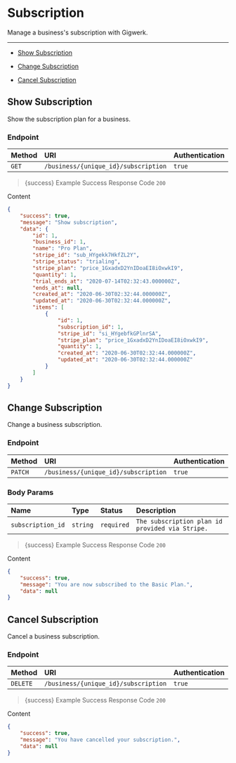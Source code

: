 # Subscription

Manage a business&#039;s subscription with Gigwerk.

---

- [Show Subscription](#show-subscription)


- [Change Subscription](#change-subscription)


- [Cancel Subscription](#cancel-subscription)



<a name="show-subscription"></a>
## Show Subscription

Show the subscription plan for a business.
### Endpoint
|Method|URI|Authentication|
|:-|:-|:-|
|`GET`|`/business/{unique_id}/subscription`|`true`|



> {success} Example Success Response
Code `200`

Content

```json
{
    "success": true,
    "message": "Show subscription",
    "data": {
        "id": 1,
        "business_id": 1,
        "name": "Pro Plan",
        "stripe_id": "sub_HYgekk7HkfZL2Y",
        "stripe_status": "trialing",
        "stripe_plan": "price_1GxadxD2YnIDoaEI8iOxwkI9",
        "quantity": 1,
        "trial_ends_at": "2020-07-14T02:32:43.000000Z",
        "ends_at": null,
        "created_at": "2020-06-30T02:32:44.000000Z",
        "updated_at": "2020-06-30T02:32:44.000000Z",
        "items": [
            {
                "id": 1,
                "subscription_id": 1,
                "stripe_id": "si_HYgebfkGPlnrSA",
                "stripe_plan": "price_1GxadxD2YnIDoaEI8iOxwkI9",
                "quantity": 1,
                "created_at": "2020-06-30T02:32:44.000000Z",
                "updated_at": "2020-06-30T02:32:44.000000Z"
            }
        ]
    }
}

```



<a name="change-subscription"></a>
## Change Subscription

Change a business subscription.
### Endpoint
|Method|URI|Authentication|
|:-|:-|:-|
|`PATCH`|`/business/{unique_id}/subscription`|`true`|


### Body Params
|Name|Type|Status|Description|
|:-|:-|:-|:-|
|`subscription_id`|`string`|`required`|`The subscription plan id provided via Stripe.`|


> {success} Example Success Response
Code `200`

Content

```json
{
    "success": true,
    "message": "You are now subscribed to the Basic Plan.",
    "data": null
}

```



<a name="cancel-subscription"></a>
## Cancel Subscription

Cancel a business subscription.
### Endpoint
|Method|URI|Authentication|
|:-|:-|:-|
|`DELETE`|`/business/{unique_id}/subscription`|`true`|



> {success} Example Success Response
Code `200`

Content

```json
{
    "success": true,
    "message": "You have cancelled your subscription.",
    "data": null
}

```


